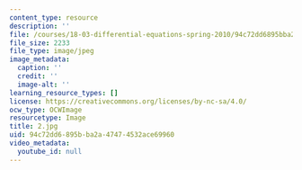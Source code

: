```yaml
---
content_type: resource
description: ''
file: /courses/18-03-differential-equations-spring-2010/94c72dd6895bba2a47474532ace69960_2.jpg
file_size: 2233
file_type: image/jpeg
image_metadata:
  caption: ''
  credit: ''
  image-alt: ''
learning_resource_types: []
license: https://creativecommons.org/licenses/by-nc-sa/4.0/
ocw_type: OCWImage
resourcetype: Image
title: 2.jpg
uid: 94c72dd6-895b-ba2a-4747-4532ace69960
video_metadata:
  youtube_id: null
---
```

